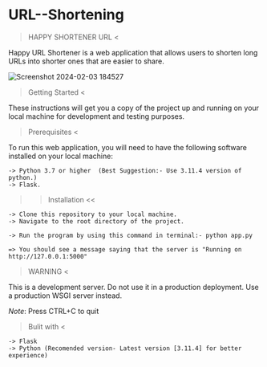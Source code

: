 # URL--Shortening

> HAPPY SHORTENER URL <

Happy URL Shortener is a web application that allows users to shorten long URLs into shorter ones that are easier to share.

![Screenshot 2024-02-03 184527](https://github.com/Someshsw1109/URL--Shortening/assets/123828588/426cb057-e4f7-443b-b4d4-73d203a9eff2)



> Getting Started <

These instructions will get you a copy of the project up and running on your local machine for development and testing purposes.

> Prerequisites <

To run this web application, you will need to have the following software installed on your local machine:

    -> Python 3.7 or higher  (Best Suggestion:- Use 3.11.4 version of python.)
    -> Flask.

>> Installation <<

    -> Clone this repository to your local machine.
    -> Navigate to the root directory of the project.

    -> Run the program by using this command in terminal:- python app.py

    => You should see a message saying that the server is "Running on http://127.0.0.1:5000"

> WARNING <

This is a development server. Do not use it in a production deployment. Use a production WSGI server instead.

*Note*: Press CTRL+C to quit

> Bulit with <

    -> Flask
    -> Python (Recomended version- Latest version [3.11.4] for better experience)
